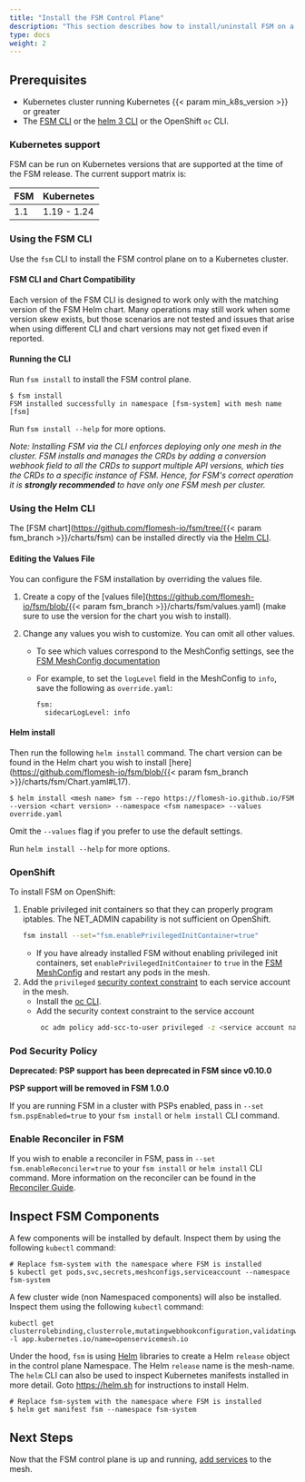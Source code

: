 ```yaml
---
title: "Install the FSM Control Plane"
description: "This section describes how to install/uninstall FSM on a Kubernetes cluster"
type: docs
weight: 2
---
```


## Prerequisites

- Kubernetes cluster running Kubernetes {{< param min_k8s_version >}} or greater
- The [FSM CLI](/docs/guides/cli) or the [helm 3 CLI](https://helm.sh/docs/intro/install/) or the OpenShift `oc` CLI.

### Kubernetes support

FSM can be run on Kubernetes versions that are supported at the time of the FSM release. The current support matrix is:

| FSM          | Kubernetes  |
| ----------------- | ----------- |
| 1.1               | 1.19 - 1.24 |

### Using the FSM CLI

Use the `fsm` CLI to install the FSM control plane on to a Kubernetes cluster.

#### FSM CLI and Chart Compatibility

Each version of the FSM CLI is designed to work only with the matching version of the FSM Helm chart. Many operations may still work when some version skew exists, but those scenarios are not tested and issues that arise when using different CLI and chart versions may not get fixed even if reported.

#### Running the CLI

Run `fsm install` to install the FSM control plane.

```console
$ fsm install
FSM installed successfully in namespace [fsm-system] with mesh name [fsm]
```

Run `fsm install --help` for more options.

_Note: Installing FSM via the CLI enforces deploying only one mesh in the cluster. FSM installs and manages the CRDs by adding a conversion webhook field to all the CRDs to support multiple API versions, which ties the CRDs to a specific instance of FSM. Hence, for FSM's correct operation it is **strongly recommended** to have only one FSM mesh per cluster._

### Using the Helm CLI

The [FSM chart](https://github.com/flomesh-io/fsm/tree/{{< param fsm_branch >}}/charts/fsm) can be installed directly via the [Helm CLI](https://helm.sh/docs/intro/install/).

#### Editing the Values File

You can configure the FSM installation by overriding the values file.

1. Create a copy of the [values file](https://github.com/flomesh-io/fsm/blob/{{< param fsm_branch >}}/charts/fsm/values.yaml) (make sure to use the version for the chart you wish to install).
1. Change any values you wish to customize. You can omit all other values.

   - To see which values correspond to the MeshConfig settings, see the [FSM MeshConfig documentation](/docs/guides/mesh_config)

   - For example, to set the `logLevel` field in the MeshConfig to `info`, save the following as `override.yaml`:
     ```console
     fsm:
       sidecarLogLevel: info
     ```

#### Helm install

Then run the following `helm install` command. The chart version can be found in the Helm chart you wish to install [here](https://github.com/flomesh-io/fsm/blob/{{< param fsm_branch >}}/charts/fsm/Chart.yaml#L17).

```console
$ helm install <mesh name> fsm --repo https://flomesh-io.github.io/FSM --version <chart version> --namespace <fsm namespace> --values override.yaml
```

Omit the `--values` flag if you prefer to use the default settings.

Run `helm install --help` for more options.

### OpenShift

To install FSM on OpenShift:

1. Enable privileged init containers so that they can properly program iptables. The NET_ADMIN capability is not sufficient on OpenShift.
   ```bash
   fsm install --set="fsm.enablePrivilegedInitContainer=true"
   ```
   - If you have already installed FSM without enabling privileged init containers, set `enablePrivilegedInitContainer` to `true` in the [FSM MeshConfig](/docs/guides/mesh_config) and restart any pods in the mesh.
1. Add the `privileged` [security context constraint](https://docs.openshift.com/container-platform/4.7/authentication/managing-security-context-constraints.html) to each service account in the mesh.
   - Install the [oc CLI](https://docs.openshift.com/container-platform/4.7/cli_reference/openshift_cli/getting-started-cli.html).
   - Add the security context constraint to the service account
     ```bash
      oc adm policy add-scc-to-user privileged -z <service account name> -n <service account namespace>
     ```

### Pod Security Policy

**Deprecated: PSP support has been deprecated in FSM since v0.10.0**

**PSP support will be removed in FSM 1.0.0**

If you are running FSM in a cluster with PSPs enabled, pass in `--set fsm.pspEnabled=true` to your `fsm install` or `helm install` CLI command.

### Enable Reconciler in FSM

If you wish to enable a reconciler in FSM, pass in `--set fsm.enableReconciler=true` to your `fsm install` or `helm install` CLI command. More information on the reconciler can be found in the [Reconciler Guide](/docs/guides/reconciler).

## Inspect FSM Components

A few components will be installed by default. Inspect them by using the following `kubectl` command:

```console
# Replace fsm-system with the namespace where FSM is installed
$ kubectl get pods,svc,secrets,meshconfigs,serviceaccount --namespace fsm-system
```

A few cluster wide (non Namespaced components) will also be installed. Inspect them using the following `kubectl` command:

```console
kubectl get clusterrolebinding,clusterrole,mutatingwebhookconfiguration,validatingwebhookconfigurations -l app.kubernetes.io/name=openservicemesh.io
```

Under the hood, `fsm` is using [Helm](https://helm.sh) libraries to create a Helm `release` object in the control plane Namespace. The Helm `release` name is the mesh-name. The `helm` CLI can also be used to inspect Kubernetes manifests installed in more detail. Goto https://helm.sh for instructions to install Helm.

```console
# Replace fsm-system with the namespace where FSM is installed
$ helm get manifest fsm --namespace fsm-system
```

## Next Steps

Now that the FSM control plane is up and running, [add services](/docs/guides/app_onboarding/) to the mesh.
